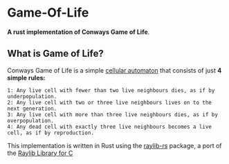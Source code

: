 # Game-Of-Life
**A rust implementation of Conways Game of Life**.


## What is Game of Life?
Conways Game of Life is a simple [cellular automaton](https://en.wikipedia.org/wiki/Cellular_automaton) that consists of just **4 simple rules:**
```
1: Any live cell with fewer than two live neighbours dies, as if by underpopulation.
2: Any live cell with two or three live neighbours lives on to the next generation.
3: Any live cell with more than three live neighbours dies, as if by overpopulation.
4: Any dead cell with exactly three live neighbours becomes a live cell, as if by reproduction.
```

This implementation is written in Rust using the [raylib-rs](https://github.com/deltaphc/raylib-rs) package, a port of the [Raylib Library for C](https://www.raylib.com/)
